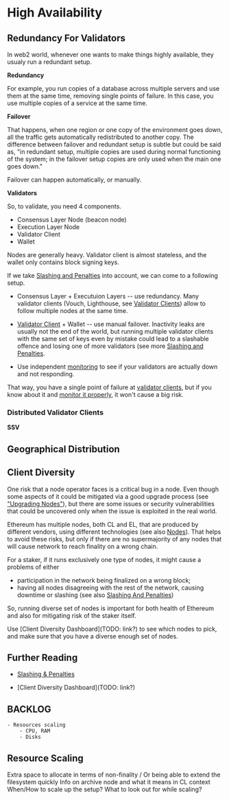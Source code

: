 # High Availability

## Redundancy For Validators

In web2 world, whenever one wants to make things highly available, they usualy run a redundant setup.

**Redundancy**

For example, you run copies of a database across multiple servers and use them
at the same time, removing single points of failure. In this case, you use
multiple copies of a service at the same time.

**Failover**

That happens, when one region or one copy of the environment goes down, all the
traffic gets automatically redistributed to another copy. The difference
between failover and redundant setup is subtle but could be said as, "in
redundant setup, multiple copies are used during normal functioning of the
system; in the failover setup copies are only used when the main one goes
down."

Failover can happen automatically, or manually.

**Validators**

So, to validate, you need 4 components.

* Consensus Layer Node (beacon node)
* Execution Layer Node
* Validator Client
* Wallet

Nodes are generally heavy. Validator client is almost stateless, and the wallet
only contains block signing keys.

If we take [Slashing and Penalties](slashing-and-penalties.md) into account, we
can come to a following setup.

* Consensus Layer + Executuion Layers -- use redundancy. Many validator
    clients (Vouch, Lighthouse, see [Validator Clients](validator-clients.md))
    allow to follow multiple nodes at the same time.

* [Validator Client](validator-client.md) + Wallet -- use manual failover. Inactivity leaks are
    usually not the end of the world, but running multiple validator clients
    with the same set of keys even by mistake could lead to a slashable offence
    and losing one of more validators (see more [Slashing and Penalties](slashing-and-penalties.md).

* Use independent [monitoring](monitoring.md) to see if your validators are
    actually down and not responding.

That way, you have a single point of failure at [validator
clients](validator-clients.md), but if you know about it and [monitor it properly](monitoring.md), 
it won't cause a big risk.

### Distributed Validator Clients

**SSV**

## Geographical Distribution

## Client Diversity

One risk that a node operator faces is a critical bug in a node. 
Even though some aspects of it could be mitigated via a good upgrade process (see ["Upgrading Nodes"](nodes.md)),
but there are some issues or security vulnerabilities that could be uncovered
only when the issue is exploited in the real world.

Ethereum has multiple nodes, both CL and EL, that are produced by different
vendors, using different technologies (see also [Nodes](nodes.md)). That helps
to avoid these risks, but only if there are no supermajority of any nodes that
will cause network to reach finality on a wrong chain.

For a staker, if it runs exclusively one type of nodes, it might cause
a problems of either 
* participation in the network being finalized on a wrong block;
* having all nodes disagreeing with the rest of the network, causing downtime
    or slashing (see also [Slashing And Penalties](slashing-and-penalties.md))

So, running diverse set of nodes is important for both health of Ethereum and
also for mitigating risk of the staker itself.

Use  [Client Diversity Dashboard](TODO: link?) to see which nodes to pick, and
make sure that you have a diverse enough set of nodes.

## Further Reading

* [Slashing & Penalties](slashing-and-penalties.md)

* [Client Diversity Dashboard](TODO: link?)


## BACKLOG
    - Resources scaling
        - CPU, RAM
        - Disks

## Resource Scaling
Extra space to allocate in terms of non-finality / Or being able to extend the filesystem quickly
Info on archive node and what it means in CL context
When/How to scale up the setup? What to look out for while scaling?

